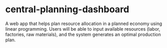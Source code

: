 # central-planning-dashboard
A web app that helps plan resource allocation in a planned economy using linear programming. Users will be able to input available resources (labor, factories, raw materials), and the system generates an optimal production plan.
